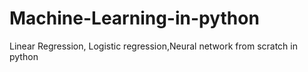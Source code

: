 # Machine-Learning-in-python
Linear Regression, Logistic regression,Neural network from scratch in python

